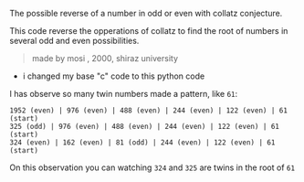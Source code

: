 The possible reverse of a number in odd or even with collatz conjecture.

This code reverse the opperations of collatz to find the root of numbers in several odd and even possibilities.

> made by mosi , 2000, shiraz university

- i changed my base "c" code to this python code

I has observe so many twin numbers made a pattern, like `61`:
```
1952 (even) | 976 (even) | 488 (even) | 244 (even) | 122 (even) | 61 (start)
325 (odd) | 976 (even) | 488 (even) | 244 (even) | 122 (even) | 61 (start)
324 (even) | 162 (even) | 81 (odd) | 244 (even) | 122 (even) | 61 (start)
```
On this observation you can watching `324` and `325` are twins in the root of `61`
